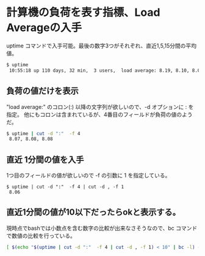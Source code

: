 # 計算機の負荷を表す指標、Load Averageの入手

uptime コマンドで入手可能。最後の数字3つがそれぞれ、直近1,5,15分間の平均値。

```bash
$ uptime
 10:55:18 up 110 days, 32 min,  3 users,  load average: 8.19, 8.10, 8.09
```

## 負荷の値だけを表示

"load average:" のコロン(:) 以降の文字列が欲しいので、-d オプションに : を指定。
他にもコロンは含まれているが、4番目のフィールドが負荷の値のようだ。

```bash
$ uptime | cut -d ":"  -f 4
 8.07, 8.08, 8.08
```

## 直近 1分間の値を入手

1つ目のフィールドの値が欲しいので -f の引数に 1 を指定している。

```
$ uptime | cut -d ":"  -f 4 | cut -d , -f 1
 8.06
```

## 直近1分間の値が10以下だったらokと表示する。

現時点でbashでは小数点を含む数字の比較が出来なさそうなので、bc コマンドで数値の比較を行っている。

```bash
[ $(echo "$(uptime | cut -d ":"  -f 4 | cut -d , -f 1) < 10" | bc -l) -gt 0 ] && echo ok
```
